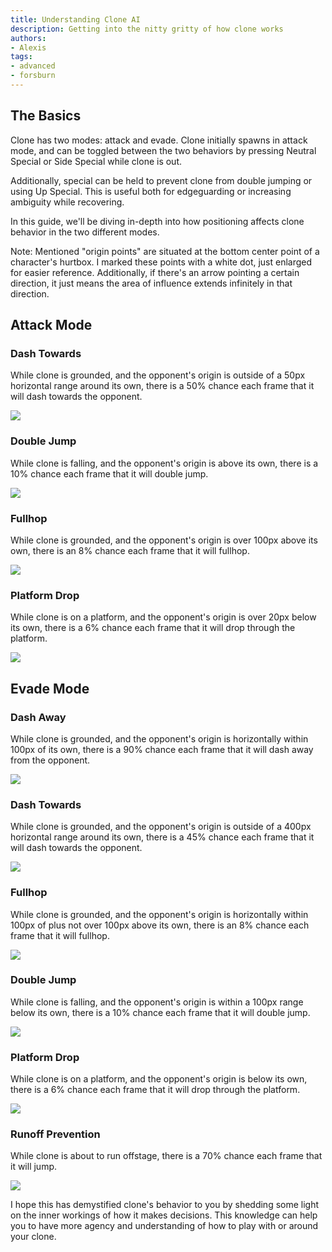 ```yaml
---
title: Understanding Clone AI
description: Getting into the nitty gritty of how clone works
authors:
- Alexis
tags:
- advanced
- forsburn
---
```


## The Basics

Clone has two modes: attack and evade. Clone initially spawns in attack mode, and can be toggled between the two behaviors by pressing Neutral Special or Side Special while clone is out.

Additionally, special can be held to prevent clone from double jumping or using Up Special. This is useful both for edgeguarding or increasing ambiguity while recovering.

In this guide, we'll be diving in-depth into how positioning affects clone behavior in the two different modes.

Note: Mentioned "origin points" are situated at the bottom center point of a character's hurtbox. I marked these points with a white dot, just enlarged for easier reference. Additionally, if there's an arrow pointing a certain direction, it just means the area of influence extends infinitely in that direction.

## Attack Mode

### Dash Towards

While clone is grounded, and the opponent's origin is outside of a 50px horizontal range around its own, there is a 50% chance each frame that it will dash towards the opponent.

![](attack-dash-towards.png)

### Double Jump

While clone is falling, and the opponent's origin is above its own, there is a 10% chance each frame that it will double jump.

![](attack-double-jump.png)

### Fullhop

While clone is grounded, and the opponent's origin is over 100px above its own, there is an 8% chance each frame that it will fullhop.

![](attack-fullhop.png)

### Platform Drop

While clone is on a platform, and the opponent's origin is over 20px below its own, there is a 6% chance each frame that it will drop through the platform.

![](attack-platdrop.png)

## Evade Mode

### Dash Away

While clone is grounded, and the opponent's origin is horizontally within 100px of its own, there is a 90% chance each frame that it will dash away from the opponent.

![](evade-dash-away.png)

### Dash Towards

While clone is grounded, and the opponent's origin is outside of a 400px horizontal range around its own, there is a 45% chance each frame that it will dash towards the opponent.

![](evade-dash-towards.png)

### Fullhop

While clone is grounded, and the opponent's origin is horizontally within 100px of plus not over 100px above its own, there is an 8% chance each frame that it will fullhop.

![](evade-fullhop.png)

### Double Jump

While clone is falling, and the opponent's origin is within a 100px range below its own, there is a 10% chance each frame that it will double jump.

![](evade-double-jump.png)

### Platform Drop

While clone is on a platform, and the opponent's origin is below its own, there is a 6% chance each frame that it will drop through the platform.

![](evade-platform-drop.png)

### Runoff Prevention

While clone is about to run offstage, there is a 70% chance each frame that it will jump.

![](evade-runoff-prevention.png)

I hope this has demystified clone's behavior to you by shedding some light on the inner workings of how it makes decisions. This knowledge can help you to have more agency and understanding of how to play with or around your clone.
